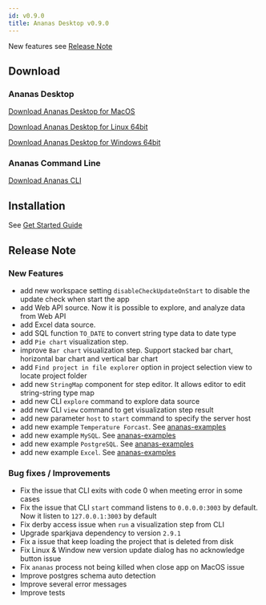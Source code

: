 ```yaml
---
id: v0.9.0
title: Ananas Desktop v0.9.0
---
```


New features see [Release Note](../downloads/v0.9.0#release-note)

## Download

### Ananas Desktop

[Download Ananas Desktop for MacOS](https://github.com/ananas-analytics/ananas-desktop/releases/download/v0.9.0/Ananas.Analytics.Desktop.Edition-0.9.0.macos.dmg)

[Download Ananas Desktop for Linux 64bit](https://github.com/ananas-analytics/ananas-desktop/releases/download/v0.9.0/Ananas.Analytics.Desktop.Edition.0.9.0.linux.AppImage)

[Download Ananas Desktop for Windows 64bit](https://github.com/ananas-analytics/ananas-desktop/releases/download/v0.9.0/Ananas.Analytics.Desktop.Edition.0.9.0.win.zip)

### Ananas Command Line

[Download Ananas CLI](https://github.com/ananas-analytics/ananas-desktop/releases/download/v0.9.0/Ananas.Analytics.Desktop.Edition-CLI-0.9.0.zip)

## Installation

See [Get Started Guide](../user-guide/getting-started)

## Release Note 

### New Features

- add new workspace setting `disableCheckUpdateOnStart` to disable the update check when start the app
- add Web API source. Now it is possible to explore, and analyze data from Web API
- add Excel data source.
- add SQL function `TO_DATE` to convert string type data to date type 
- add `Pie chart` visualization step.
- improve `Bar chart` visualization step. Support stacked bar chart, horizontal bar chart and vertical bar chart
- add `Find project in file explorer` option in project selection view to locate project folder
- add new `StringMap` component for step editor. It allows editor to edit string-string type map
- add new CLI `explore` command to explore data source
- add new CLI `view` command to get visualization step result
- add new parameter `host` to `start` command to specify the server host
- add new example `Temperature Forcast`. See [ananas-examples](https://github.com/ananas-analytics/ananas-examples)
- add new example `MySQL`. See [ananas-examples](https://github.com/ananas-analytics/ananas-examples)
- add new example `PostgreSQL`. See [ananas-examples](https://github.com/ananas-analytics/ananas-examples)
- add new example `Excel`. See [ananas-examples](https://github.com/ananas-analytics/ananas-examples)

### Bug fixes / Improvements

- Fix the issue that CLI exits with code 0 when meeting error in some cases
- Fix the issue that CLI `start` command listens to `0.0.0.0:3003` by default. Now it listen to `127.0.0.1:3003` by default
- Fix derby access issue when `run` a visualization step from CLI
- Upgrade sparkjava dependency to version `2.9.1`
- Fix a issue that keep loading the project that is deleted from disk
- Fix Linux & Window new version update dialog has no acknowledge button issue
- Fix `ananas` process not being killed when close app on MacOS issue
- Improve postgres schema auto detection
- Improve several error messages
- Improve tests

